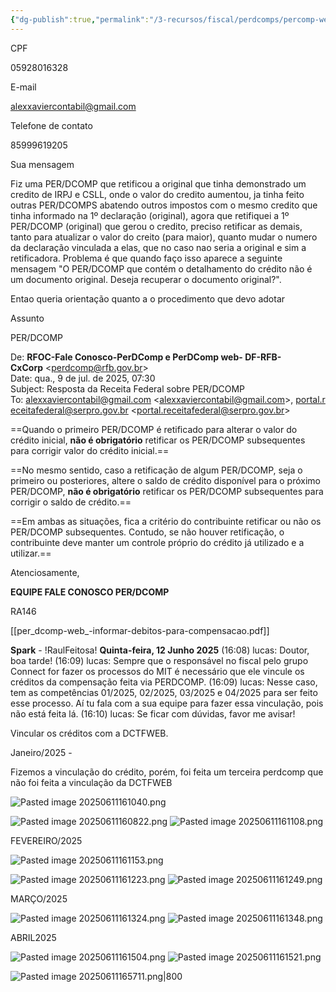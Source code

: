 ```yaml
---
{"dg-publish":true,"permalink":"/3-recursos/fiscal/perdcomps/percomp-web/","dgPassFrontmatter":true,"created":"2025-06-11T16:06:43.960-03:00","updated":"2025-07-29T22:16:00.358-03:00"}
---
```



CPF

05928016328

E-mail

[alexxaviercontabil@gmail.com](mailto:alexxaviercontabil@gmail.com)

Telefone de contato

85999619205

Sua mensagem

Fiz uma PER/DCOMP que retificou a original que tinha demonstrado um credito de IRPJ e CSLL, onde o valor do credito aumentou, ja tinha feito outras PER/DCOMPS abatendo outros impostos com o mesmo credito que tinha informado na 1º declaração (original), agora que retifiquei a 1º PER/DCOMP (original) que gerou o credito, preciso retificar as demais, tanto para atualizar o valor do creito (para maior), quanto mudar o numero da declaração vinculada a elas, que no caso nao seria a original e sim a retificadora. Problema é que quando faço isso aparece a seguinte mensagem "O PER/DCOMP que contém o detalhamento do crédito não é um documento original. Deseja recuperar o documento original?".  
  
Entao queria orientação quanto a o procedimento que devo adotar

Assunto

PER/DCOMP

De: **RFOC-Fale Conosco-PerDComp e PerDComp web- DF-RFB-CxCorp** <[perdcomp@rfb.gov.br](mailto:perdcomp@rfb.gov.br)>  
Date: qua., 9 de jul. de 2025, 07:30  
Subject: Resposta da Receita Federal sobre PER/DCOMP  
To: [alexxaviercontabil@gmail.com](mailto:alexxaviercontabil@gmail.com) <[alexxaviercontabil@gmail.com](mailto:alexxaviercontabil@gmail.com)>, [portal.receitafederal@serpro.gov.br](mailto:portal.receitafederal@serpro.gov.br) <[portal.receitafederal@serpro.gov.br](mailto:portal.receitafederal@serpro.gov.br)>  

  
  

==Quando o primeiro PER/DCOMP é retificado para alterar o valor do crédito inicial, ****não é obrigatório**** retificar os PER/DCOMP subsequentes para corrigir valor do crédito inicial.==  
  
==No mesmo sentido, caso a retificação de algum PER/DCOMP, seja o primeiro ou posteriores, altere o saldo de crédito disponível para o próximo PER/DCOMP, ****não é obrigatório**** retificar os PER/DCOMP subsequentes para corrigir o saldo de crédito.==  
  
==Em ambas as situações, fica a critério do contribuinte retificar ou não os PER/DCOMP subsequentes. Contudo, se não houver retificação, o contribuinte deve manter um controle próprio do crédito já utilizado e a utilizar.==  

  

Atenciosamente,

  

****EQUIPE FALE CONOSCO PER/DCOMP****

RA146





[[per_dcomp-web_-informar-debitos-para-compensacao.pdf]]



















**Spark** - !RaulFeitosa!
**Quinta-feira, 12 Junho 2025**
(16:08) lucas: Doutor, boa tarde!
(16:09) lucas: Sempre que o responsável no fiscal pelo grupo Connect for fazer os processos do MIT é necessário que ele vincule os créditos da compensação feita via PERDCOMP.
(16:09) lucas: Nesse caso, tem as competências 01/2025, 02/2025, 03/2025 e 04/2025 para ser feito esse processo. Aí tu fala com a sua equipe para fazer essa vinculação, pois não está feita lá.
(16:10) lucas: Se ficar com dúvidas, favor me avisar!




Vincular os créditos com a DCTFWEB.

Janeiro/2025 - 

Fizemos a vinculação do crédito, porém, foi feita um terceira perdcomp que não foi feita a vinculação da DCTFWEB 

![Pasted image 20250611161040.png](/img/user/4.%20ARQUIVOS/Pasted%20image%2020250611161040.png)

![Pasted image 20250611160822.png](/img/user/4.%20ARQUIVOS/Pasted%20image%2020250611160822.png)
![Pasted image 20250611161108.png](/img/user/4.%20ARQUIVOS/Pasted%20image%2020250611161108.png)




FEVEREIRO/2025

![Pasted image 20250611161153.png](/img/user/4.%20ARQUIVOS/Pasted%20image%2020250611161153.png)

![Pasted image 20250611161223.png](/img/user/4.%20ARQUIVOS/Pasted%20image%2020250611161223.png)
![Pasted image 20250611161249.png](/img/user/4.%20ARQUIVOS/Pasted%20image%2020250611161249.png)

MARÇO/2025

![Pasted image 20250611161324.png](/img/user/4.%20ARQUIVOS/Pasted%20image%2020250611161324.png)
![Pasted image 20250611161348.png](/img/user/4.%20ARQUIVOS/Pasted%20image%2020250611161348.png)


ABRIL2025

![Pasted image 20250611161504.png](/img/user/4.%20ARQUIVOS/Pasted%20image%2020250611161504.png)
![Pasted image 20250611161521.png](/img/user/4.%20ARQUIVOS/Pasted%20image%2020250611161521.png)


![Pasted image 20250611165711.png|800](/img/user/4.%20ARQUIVOS/Pasted%20image%2020250611165711.png)
